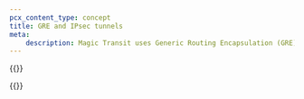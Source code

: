 ```yaml
---
pcx_content_type: concept
title: GRE and IPsec tunnels
meta:
    description: Magic Transit uses Generic Routing Encapsulation (GRE) and IPsec tunnels to transmit packets from Cloudflare's global network to your origin network.
---
```


{{<render file="tunnels-reference/_tunnels-encapsulation-opening.md" withParameters="Magic Transit;;/magic-transit/prerequisites/#set-maximum-segment-size;;/magic-transit/reference/anti-replay-protection/;;/magic-transit/how-to/configure-tunnels/">}}

{{<render file="tunnels-reference/_tunnels-encapsulation-mt-network-analytics.md">}}